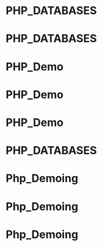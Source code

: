 # PHP_DATABASES
# PHP_DATABASES
# PHP_Demo
# PHP_Demo
# PHP_Demo
# PHP_DATABASES
# Php_Demoing
# Php_Demoing
# Php_Demoing
